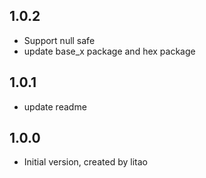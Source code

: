 ## 1.0.2

- Support null safe
- update base_x package and hex package

## 1.0.1

- update readme

## 1.0.0

- Initial version, created by litao
